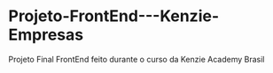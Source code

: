 # Projeto-FrontEnd---Kenzie-Empresas
Projeto Final FrontEnd feito durante o curso da Kenzie Academy Brasil

